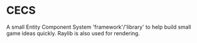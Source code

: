 # CECS

A small Entity Component System 'framework'/'library' to help build
small game ideas quickly. Raylib is also used for rendering.
